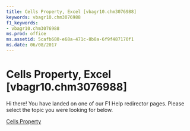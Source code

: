 ```yaml
---
title: Cells Property, Excel [vbagr10.chm3076988]
keywords: vbagr10.chm3076988
f1_keywords:
- vbagr10.chm3076988
ms.prod: office
ms.assetid: 5cafb680-e68a-471c-8b8a-6f9f487170f1
ms.date: 06/08/2017
---
```



# Cells Property, Excel [vbagr10.chm3076988]

Hi there! You have landed on one of our F1 Help redirector pages. Please select the topic you were looking for below.

[Cells Property](http://msdn.microsoft.com/library/43d4d8ba-ae6b-90b8-6f83-bbb75a7cbccb%28Office.15%29.aspx)

